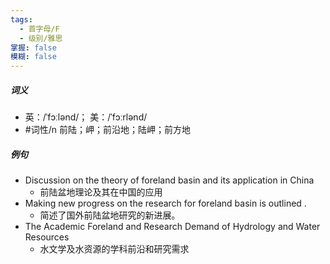 ```yaml
---
tags:
  - 首字母/F
  - 级别/雅思
掌握: false
模糊: false
---
```

##### 词义
- 英：/ˈfɔːlənd/； 美：/ˈfɔːrlənd/
- #词性/n  前陆；岬；前沿地；陆岬；前方地
##### 例句
- Discussion on the theory of foreland basin and its application in China
	- 前陆盆地理论及其在中国的应用
- Making new progress on the research for foreland basin is outlined .
	- 简述了国外前陆盆地研究的新进展。
- The Academic Foreland and Research Demand of Hydrology and Water Resources
	- 水文学及水资源的学科前沿和研究需求
